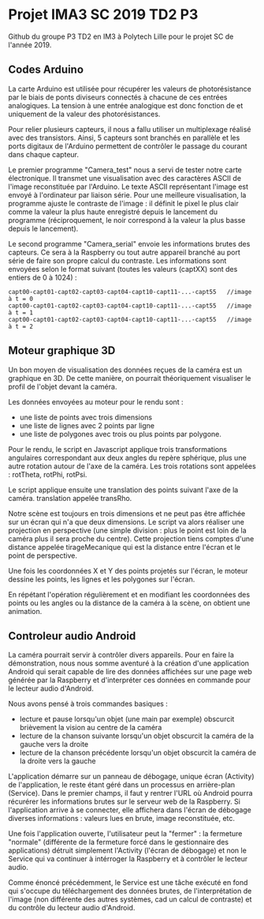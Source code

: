 # Projet IMA3 SC 2019 TD2 P3

Github du groupe P3 TD2 en IM3 à Polytech Lille pour le projet SC de l'année 2019.

## Codes Arduino

La carte Arduino est utilisée pour récupérer les valeurs de photorésistance par le biais de ponts diviseurs connectés à chacune de ces entrées analogiques. La tension à une entrée analogique est donc fonction de et uniquement de la valeur des photorésistances.

Pour relier plusieurs capteurs, il nous a fallu utiliser un multiplexage réalisé avec des transistors. Ainsi, 5 capteurs sont branchés en parallèle et les ports digitaux de l'Arduino permettent de contrôler le passage du courant dans chaque capteur.

Le premier programme "Camera_test" nous a servi de tester notre carte électronique. Il transmet une visualisation avec des caractères ASCII de l'image reconstituée par l'Arduino. Le texte ASCII représentant l'image est envoyé à l'ordinateur par liaison série. Pour une meilleure visualisation, la programme ajuste le contraste de l'image : il définit le pixel le plus clair comme la valeur la plus haute enregistré depuis le lancement du programme (réciproquement, le noir correspond à la valeur la plus basse depuis le lancement).

Le second programme "Camera_serial" envoie les informations brutes des capteurs. Ce sera à la Raspberry ou tout autre appareil branché au port série de faire son propre calcul du contraste. Les informations sont envoyées selon le format suivant (toutes les valeurs (captXX) sont des entiers de 0 à 1024) :

    capt00-capt01-capt02-capt03-capt04-capt10-capt11-...-capt55   //image à t = 0
    capt00-capt01-capt02-capt03-capt04-capt10-capt11-...-capt55   //image à t = 1
    capt00-capt01-capt02-capt03-capt04-capt10-capt11-...-capt55   //image à t = 2

## Moteur graphique 3D

Un bon moyen de visualisation des données reçues de la caméra est un graphique en 3D. De cette manière, on pourrait théoriquement visualiser le profil de l'objet devant la caméra.

Les données envoyées au moteur pour le rendu sont :

* une liste de points avec trois dimensions
* une liste de lignes avec 2 points par ligne
* une liste de polygones avec trois ou plus points par polygone.

Pour le rendu, le script en Javascript applique trois transformations angulaires correspondant aux deux angles du repère sphérique, plus une autre rotation autour de l'axe de la caméra. Les trois rotations sont appelées : rotTheta, rotPhi, rotPsi.

Le script applique ensuite une translation des points suivant l'axe de la caméra. translation appelée transRho.

Notre scène est toujours en trois dimensions et ne peut pas être affichée sur un écran qui n'a que deux dimensions. Le script va alors réaliser une projection en perspective (une simple division : plus le point est loin de la caméra plus il sera proche du centre). Cette projection tiens comptes d'une distance appelée tirageMecanique qui est la distance entre l'écran et le point de perspective.

Une fois les coordonnées X et Y des points projetés sur l'écran, le moteur dessine les points, les lignes et les polygones sur l'écran.

En répétant l'opération régulièrement et en modifiant les coordonnées des points ou les angles ou la distance de la caméra à la scène, on obtient une animation.

## Controleur audio Android

La caméra pourrait servir à contrôler divers appareils. Pour en faire la démonstration, nous nous somme aventuré à la création d'une application Android qui serait capable de lire des données affichées sur une page web générée par la Raspberry et d'interpréter ces données en commande pour le lecteur audio d'Android.

Nous avons pensé à trois commandes basiques :

* lecture et pause lorsqu'un objet (une main par exemple) obscurcit brièvement la vision au centre de la caméra
* lecture de la chanson suivante lorsqu'un objet obscurcit la caméra de la gauche vers la droite
* lecture de la chanson précédente lorsqu'un objet obscurcit la caméra de la droite vers la gauche

L'application démarre sur un panneau de débogage, unique écran (Activity) de l'application, le reste étant géré dans un processus en arrière-plan (Service). Dans le premier champs, il faut y rentrer l'URL où Android pourra récurérer les informations brutes sur le serveur web de la Raspberry. Si l'application arrive à se connecter, elle affichera dans l'écran de débogage diverses informations : valeurs lues en brute, image reconstituée, etc.

Une fois l'application ouverte, l'utilisateur peut la "fermer" : la fermeture "normale" (différente de la fermeture forcé dans le gestionnaire des applications) détruit simplement l'Activity (l'écran de débogage) et non le Service qui va continuer à intérroger la Raspberry et à contrôler le lecteur audio.

Comme énoncé précédemment, le Service est une tâche exécuté en fond qui s'occupe du téléchargement des données brutes, de l'interprétation de l'image (non différente des autres systèmes, cad un calcul de contraste) et du contrôle du lecteur audio d'Android.
